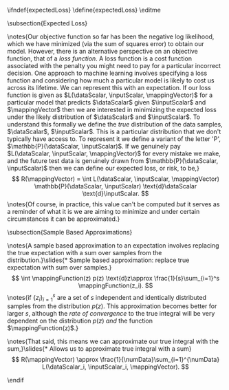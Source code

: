 \ifndef{expectedLoss}
\define{expectedLoss}
\editme

\subsection{Expected Loss}

\notes{Our objective function so far has been the negative log likelihood, which we have minimized (via the sum of squares error) to obtain our model. However, there is an alternative perspective on an objective function, that of a *loss function*. A loss function is a cost function associated with the penalty you might need to pay for a particular incorrect decision. One approach to machine learning involves specifying a loss function and considering how much a particular model is likely to cost us across its lifetime. We can represent this with an expectation. If our loss function is given as $L(\dataScalar, \inputScalar, \mappingVector)$ for a particular model that predicts $\dataScalar$ given $\inputScalar$ and $\mappingVector$ then we are interested in minimizing the expected loss under the likely distribution of $\dataScalar$ and $\inputScalar$. To understand this formally we define the *true* distribution of the data samples, $\dataScalar$, $\inputScalar$. This is a particular distribution that we don't typically have access to. To represent it we define a variant of the letter 'P', $\mathbb{P}(\dataScalar, \inputScalar)$. If we genuinely pay $L(\dataScalar, \inputScalar, \mappingVector)$ for every mistake we make, and the future test data is genuinely drawn from $\mathbb{P}(\dataScalar, \inputScalar)$ then we can define our expected loss, or risk, to be,}
$$
R(\mappingVector) = \int L(\dataScalar, \inputScalar, \mappingVector) \mathbb{P}(\dataScalar, \inputScalar) \text{d}\dataScalar
\text{d}\inputScalar.
$$
\notes{Of course, in practice, this value can't be computed *but* it serves as a reminder of what it is we are aiming to minimize and under certain circumstances it can be approximated.}

\subsection{Sample Based Approximations}

\notes{A sample based approximation to an expectation involves replacing the true expectation with a sum over samples from the distribution.}\slides{* Sample based approximation: replace true expectation with sum over samples.}
$$
\int \mappingFunction(z) p(z) \text{d}z\approx \frac{1}{s}\sum_{i=1}^s \mappingFunction(z_i).
$$
\notes{if $\{z_i\}_{i=1}^s$ are a set of $s$ independent and identically distributed samples from the distribution $p(z)$. This approximation becomes better for larger $s$, although the *rate of convergence* to the true integral will be very dependent on the distribution $p(z)$ *and* the function $\mappingFunction(z)$.}

\notes{That said, this means we can approximate our true integral with the sum,}\slides{* Allows us to approximate true integral with a sum}
$$
R(\mappingVector) \approx \frac{1}{\numData}\sum_{i=1}^{\numData} L(\dataScalar_i, \inputScalar_i, \mappingVector).
$$

\endif
